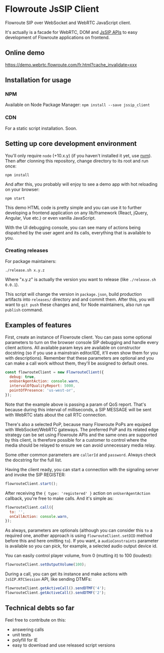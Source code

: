 # Flowroute JsSIP Client

Flowroute SIP over WebSocket and WebRTC JavaScript client.

It's actually is a facade for WebRTC, DOM and
[JsSIP APIs](https://jssip.net/documentation/3.3.x/api/) to easy development
of Flowroute applications on frontend.

## Online demo
https://demo.webrtc.flowroute.com/fr.html?cache_invalidate=xxx

## Installation for usage

### NPM

Available on Node Package Manager: `npm install --save jssip_client`

### CDN

For a static script installation. Soon.

## Setting up core development environment

You'll only require `node` (+10.x.y) (if you haven't installed it yet, use [nvm](https://github.com/nvm-sh/nvm)). Then after clonning this repository, change directory to its
root and run once:

```
npm install
```

And after this, you probably will enjoy to see a demo app with hot reloading on your browser:

```
npm start
```

This demo HTML code is pretty simple and you can use it to further developing a frontend
application on any lib/framework (React, jQuery, Angular, Vue etc.) or even
vanilla JavaScript.

With the UI debugging console, you can see many of actions being dispatched by
the user agent and its calls, everything that is available to you.


### Creating releases

For package maintainers:

```
./release.sh x.y.z
```

Where "x.y.z" is actually the version you want to release (like `./release.sh 0.0.1`).

This script will change the version in `package.json`, build production artifacts
into `releases/` directory and and commit them. After this, you will want to `git push`
these changes and, for Node maintainers, also run `npm publish` command.

## Examples of features

First, create an instance of Flowroute client. You can pass some optional
parameters to turn on the browser console SIP debugging and
handle every client actions. All available param keys are available on
constructor docstring (so if you use a mainstrain editor/IDE, it'll even
show them for you with descriptions). Remember that these parameters are
optional and you can make a call work without them, they'll be assigned
to default ones.

```js
const flowrouteClient = new FlowrouteClient({
  debug: true,
  onUserAgentAction: console.warn,
  intervalOfQualityReport: 5000,
  pointOfPresence: 'us-west-or',
});
```

Note that the example above is passing a param of QoS report. That's because
during this interval of milliseconds, a SIP MESSAGE will be sent with WebRTC
stats about the call RTC connection.

There's also a selected PoP, because many Flowroute PoPs are equiped with
WebSocket/WebRTC gateways. The preferred PoP and its related edge strategy
can be set using Flowroute APIs and the same ones are supported by this client,
is therefore possible for a customer to control where the media should be relayed to ensure we can avoid unnecessary media relay.

Some other common parameters are `callerId` and `password`.
Always check the docstring for the full list.

Having the client ready, you can start a connection with the signaling server
and invoke the SIP REGISTER:

```js
flowrouteClient.start();
```

After receiving the `{ type: 'registered' }` action on `onUserAgentAction` callback,
you're free to make calls. And it's simple as:

```js
flowrouteClient.call({
  to: '',
  onCallAction: console.warn,
});
```

As always, parameters are optionals (although you can consider this `to` a
required one, another approach is using `flowrouteClient.setDID` method before
this and here omitting  `to`). If you want, a `audioConstraints` parameter
is available so you can pick, for example, a selected audio output device id.

You can easily control player volume, from 0 (mutting it) to 100 (loudest):

```js
flowrouteClient.setOutputVolume(100);
```

During a call, you can get its instance and make actions with `JsSIP.RTCSession` API,
like sending DTMFs:

```js
flowrouteClient.getActiveCall().sendDTMF('4');
flowrouteClient.getActiveCall().sendDTMF('2');
```

## Technical debts so far

Feel free to contribute on this:
- answering calls
- unit tests
- polyfill for IE
- easy to download and use released script versions
